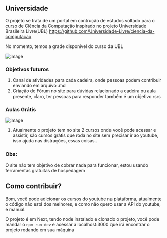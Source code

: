 ## Universidade
O projeto se trata de um portal em contrução de estudos voltado para o curso de Ciência da Computação inspirado no projeto Universidade Brasileira Livre(UBL) https://github.com/Universidade-Livre/ciencia-da-computacao

No momento, temos a grade disponível do curso da UBL

![image](https://github.com/user-attachments/assets/f668e7ed-f89c-4bfb-b7e7-5b90d9b8261f)

### Objetivos futuros
1. Canal de atividades para cada cadeira, onde pessoas podem contribuir enviando em arquivo .md
2. Criação de Fórum no site para dúvidas relacionado a cadeira ou aula presente, claro, ter pessoas para responder também é um objetivo rsrs

### Aulas Grátis
![image](https://github.com/user-attachments/assets/a260f2fb-0e39-4281-8987-63b231a632e1)

1. Atualmente o projeto tem no site 2 cursos onde você pode acessar e assistir, são cursos grátis que roda no site sem precisar ir ao youtube, isso ajuda nas distrações, essas coisas..

### Obs: 

O site não tem objetivo de cobrar nada para funcionar, estou usando ferramentas gratuitas de hospedagem 

## Como contribuir?

Bom, você pode adicionar os cursos do youtube na plataforma, atualmente o código não está dos melhores, e como não quero usar a API do youtube, é manual.

O projeto é em Next, tendo node instalado e clonado o projeto, você pode mandar o ```npm run dev``` e acessar a localhost:3000 que irá encontrar o projeto rodando em sua máquina

